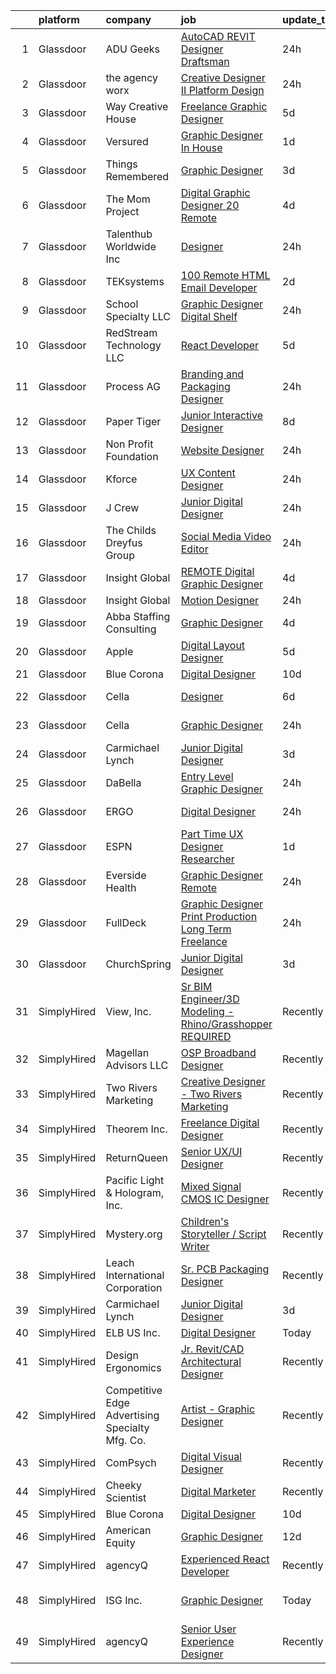 

|    | platform    | company                                         | job                                                                                                                                                                                                                                                                                                                                                                                                                                                                                                                                                                                                                                                                                                                                                                                                                                                                                                                                                                                                                                                                                                                                                                                                                                                                                                                                                | update_time   | location                    |
|---:|:------------|:------------------------------------------------|:---------------------------------------------------------------------------------------------------------------------------------------------------------------------------------------------------------------------------------------------------------------------------------------------------------------------------------------------------------------------------------------------------------------------------------------------------------------------------------------------------------------------------------------------------------------------------------------------------------------------------------------------------------------------------------------------------------------------------------------------------------------------------------------------------------------------------------------------------------------------------------------------------------------------------------------------------------------------------------------------------------------------------------------------------------------------------------------------------------------------------------------------------------------------------------------------------------------------------------------------------------------------------------------------------------------------------------------------------|:--------------|:----------------------------|
|  1 | Glassdoor   | ADU Geeks                                       | [AutoCAD REVIT Designer Draftsman](https://www.glassdoor.com/partner/jobListing.htm?pos=101&ao=1110586&s=58&guid=00000181a913df94aee643a25b3029c5&src=GD_JOB_AD&t=SR&vt=w&ea=1&cs=1_b64d8310&cb=1656399061298&jobListingId=1007966640207&cpc=5075878B7C32FFAE&jrtk=3-0-1g6kh7ntni4lk801-1g6kh7nu42gpu000-73916569d7173cc1--6NYlbfkN0BdDHiSlq2TKVYTvK036ioTcRDjelCKzvFOpLFiF--0iY6CnE3HWQ7JWUm1WtFHL5A1508sZsw9BKjE8ejEKX2papoKpm7oEFef2-ESN_4r0InyNve-YOz-WRfSlUz_9FMUv8vsloJrOFo9OI1PWCyocryY3n79ckbAz8C2Iuqkr8CGArE7LVWKT-M4C09Ep8oHHgOv_hLmRyn2YtUBJbrFX9zYNzxS08vyI1EVOhn8coQboSXYbyVFlfYKbZ8pqQrv90YJRB1wBkNGF3guSp9dQwbs_limhgoHLsyGLEFPke5PcF-PAC494-7DKMGvQS1Yrna-ky1Y-07RWlEpR90xen_DQVs_wTKmRdgoOnvbRWy7CODv95zh6x-_6OltsTpxYV1H5xa8h4ViTol5kHj8oge25iNmPTkF0hJPFMj_3x9FCn1-dym9HUWAelVeapQApHnhbjj99TrSfMW4bRg49N7BXezMCUKtmySdgzRvpmOaxLrJLxIJaEMBr3c4mVk1MocjowCxKQ%3D%3D)                                                                                                                                                                                                                                                                                                                                                                                                                                                            | 24h           | San Diego, CA               |
|  2 | Glassdoor   | the agency worx                                 | [Creative Designer II   Platform Design](https://www.glassdoor.com/partner/jobListing.htm?pos=118&ao=1110586&s=58&guid=00000181a913df94aee643a25b3029c5&src=GD_JOB_AD&t=SR&vt=w&ea=1&cs=1_5784d5d3&cb=1656399061300&jobListingId=1007967388610&cpc=FA84DF7EA1EC2398&jrtk=3-0-1g6kh7ntni4lk801-1g6kh7nu42gpu000-ea421f23190e490b--6NYlbfkN0CNOKpjDIEH11s39GTuUki_mvxNbnX5BtDlH5CMrheAnKze_5JrwQ4joDkGUDohP_RmLZiMGzOHyV62I3uscvtMeEOIZnFMwNxg_rIRdYxDc49ZBV4M2uPsZyeNR_NLMwYvhagTLkk-lC0Yt5l_n_BfvjBySzzq1Std7DAqX26MZ-MtoTjK8Mmes3cPygVqJkunTEsespnbxfq4HYjfeBIWAcQ9K_TmUrOMwEtHeRTTpBfXedz01vekBjSZxXyWxkTdlJsrI_7OCuLVnbfB2zpnXXqWs760MNC0DoyzdBOQ_0Dp4focHfpfriix_k8pXf57atR68BFaq5XIO_wFW1DRXY8Kz4OjUEN4OwVpZpbH_x3hY3I1KR-gqmmbH7_cudcn6a-eq40442rIKKWXVxKEufBBvEbTrRujmd6SqgaMn-msGG1fR9XOIlLQbLcbIPuv0JYIKw7YF3yx5Lw1x4J7eaaKBpwOXq8PVBYQDVJ68ZsxNthZpQM53rfiqU5Goh1eq7Uu6enyfg%3D%3D)                                                                                                                                                                                                                                                                                                                                                                                                                                                      | 24h           | Bristol, CT                 |
|  3 | Glassdoor   | Way Creative House                              | [Freelance Graphic Designer](https://www.glassdoor.com/partner/jobListing.htm?pos=129&ao=1136043&s=58&guid=00000181a913df94aee643a25b3029c5&src=GD_JOB_AD&t=SR&vt=w&ea=1&cs=1_790e1f09&cb=1656399061305&jobListingId=1007956730264&jrtk=3-0-1g6kh7ntni4lk801-1g6kh7nu42gpu000-80a943167ee11033-)                                                                                                                                                                                                                                                                                                                                                                                                                                                                                                                                                                                                                                                                                                                                                                                                                                                                                                                                                                                                                                                   | 5d            | Remote                      |
|  4 | Glassdoor   | Versured                                        | [Graphic Designer  In House ](https://www.glassdoor.com/partner/jobListing.htm?pos=122&ao=1136043&s=58&guid=00000181a913df94aee643a25b3029c5&src=GD_JOB_AD&t=SR&vt=w&ea=1&cs=1_f6b617cd&cb=1656399061301&jobListingId=1007963959748&jrtk=3-0-1g6kh7ntni4lk801-1g6kh7nu42gpu000-505ac4a357449e71-)                                                                                                                                                                                                                                                                                                                                                                                                                                                                                                                                                                                                                                                                                                                                                                                                                                                                                                                                                                                                                                                  | 1d            | Remote                      |
|  5 | Glassdoor   | Things Remembered                               | [Graphic Designer](https://www.glassdoor.com/partner/jobListing.htm?pos=110&ao=1110586&s=58&guid=00000181a913df94aee643a25b3029c5&src=GD_JOB_AD&t=SR&vt=w&ea=1&cs=1_ee4e1ea9&cb=1656399061299&jobListingId=1007961907514&cpc=AC285F3A3ECA6BB0&jrtk=3-0-1g6kh7ntni4lk801-1g6kh7nu42gpu000-b04639f8258208e3--6NYlbfkN0Cu4VA11Ey5Rm7qbFuOQAhqBCdzuaPdWMyAGunGZIMdUussRd_lLZ3uhiFILlYbhF-op625wedzcgEoW0_9dBL_Zzore8XTBoTLxZ-eOg948npY0o9SfvYYALlOhN5oz2HvTHBP9_JI4QtNk_PLVRX2u9rH-TYrt9BrL3iMcTYn21PnEg2-z8NmYBi5-x6CAR0hFaYsoA2COvz5SzIYQDfc6vEeptmWZBcoZD-jIXNy2xCZrkF8sv27R36jxlxAmMQkOXt-ed6TYllPZtm0ylfsKcwjd8tDgqNZ3Oc4c-h7mrD1CRFjXI4FEuSLeoHc63HQUHMS7ctT5UPKLNmWBn9zkPyiT0qlVw8Y-JTQhX2YvXu_dsBn_Eux6QKUTROLrKjFm6rZ6djLQYr_2kJ0-QDAVHctwkLYZ0v3M7c4xY3CBpNaZJSNzozS8sq7sSl-6ExzrkUbHYnW6BWHrpwX6JRN_VPcXmicsSw39GzLe60xTMIIyFYDlq4g)                                                                                                                                                                                                                                                                                                                                                                                                                                                                                                        | 3d            | Remote                      |
|  6 | Glassdoor   | The Mom Project                                 | [Digital Graphic Designer  20  Remote ](https://www.glassdoor.com/partner/jobListing.htm?pos=116&ao=1110586&s=58&guid=00000181a913df94aee643a25b3029c5&src=GD_JOB_AD&t=SR&vt=w&cs=1_8ac818d8&cb=1656399061299&jobListingId=1007960551655&cpc=654405A9B1E0A9F5&jrtk=3-0-1g6kh7ntni4lk801-1g6kh7nu42gpu000-7e7a2a974ef7a491--6NYlbfkN0BDp_epf89aHDQhKpPegNJQ_ldQpEFZQsM9OcONMGxWx6pU56EKHF58QjVdAUvn2gXYKO4z_26SU_WJHvkPzgDl5II9fWmoFgnJ3Js11cDSXEG1yNqBccMHekLzYHPB7PxMba1MdhNFmxxVYUJ2ZUeQUlDtafQdeO-xoMdgc94RcF8H8rNEZlECRzP3gwOWerKp1H2Nrd4GO4HoFP3D3LtlcgM6FDw_ilcAh0yrWkM_dT7-vRxBwsov8QE46enYZsX_mqfY1-NpiVad2wHohfexj8gmJ5v10TTAPOqKjd3c5vsDnR28hiBFN9fBR9GHi8RR2vt4Rxye_7ugQlrvD-jIOsi-8NzyzrmENnsC6xRp72OkUbg1FQiCkw-2J082fpdZfbeH_Xy0xWTl32WXrQ-q6CUeIt2KU1tG9a-ZhVvqDTwLVQLPWdvMoSLZcGtdAzCpBpGFNviUcSXN-BtWtNiJp9M-MLjnZaaRabKTZij0fHGdwERJr76D71tYmy02zoQ5gZIkeCIBidgwklNHZLTRiG-vorkr5JJdz6ndhJ5jAC_P75qmY5MuFvQdSr5nUxkGXEYwoM1aGA%3D%3D)                                                                                                                                                                                                                                                                                                                                                                                            | 4d            | Orlando, FL                 |
|  7 | Glassdoor   | Talenthub Worldwide  Inc                        | [Designer](https://www.glassdoor.com/partner/jobListing.htm?pos=115&ao=1110586&s=58&guid=00000181a913df94aee643a25b3029c5&src=GD_JOB_AD&t=SR&vt=w&ea=1&cs=1_0d27d107&cb=1656399061300&jobListingId=1007966635440&cpc=FAE5E775D180B2FB&jrtk=3-0-1g6kh7ntni4lk801-1g6kh7nu42gpu000-fbacad516c4124db--6NYlbfkN0DpwFV3tuw9vFlML3xauMsT_S9XsNg3VdZNHiuyFzGFE3ciwNCiWa1qTVbJP6xa3o2_RDibRzh9ZakIX3XITw2FMiqLTKzcm8WACGVKYWHYVohHcXxKgB5hdrSb_JJExb_URpaFFGq5WpQ_WgKlwSp7mM-D5dJ1tAh75zwwP2K9299EAg_OUP-MTQBniZ4iS_2mndCXJ1kf2lb4tSoi4MfdEn6lCDz75GayPk82PEBsQkGT1o0JhFgaa8Ay5j_5tw-JFedw7Ia6qvMCwhzfXuhySFJk2qNkf6awCTbmOoKgb0-ZNcIKpX3FT8mFChLIuIvkGQsDiVQE-7xm-PgbftY-l4-ROT3DvUyuQFNAKNP2E9CVLFKo8nzw95Vc43wAVUdAKIwHHCcH5Z-8aom-YgkNRVp0XlqVgA55eFY46aBrj6euIaa8_-GMbEIYiwQnoee9RgAKCwA8lYwsJOBGC-NTBJSYZPHSt0H1-lxwCTxbKUmeZ39VlDFJKM1ZECJDBJyvfZDi83rw3taFCkjqzF3zrWU7OnotwhA%3D)                                                                                                                                                                                                                                                                                                                                                                                                                                                                  | 24h           | Newark, NJ                  |
|  8 | Glassdoor   | TEKsystems                                      | [100  Remote HTML Email Developer](https://www.glassdoor.com/partner/jobListing.htm?pos=112&ao=1110586&s=58&guid=00000181a913df94aee643a25b3029c5&src=GD_JOB_AD&t=SR&vt=w&cs=1_daf5de2d&cb=1656399061299&jobListingId=1007963107849&cpc=32EE424DE2B657EB&jrtk=3-0-1g6kh7ntni4lk801-1g6kh7nu42gpu000-176d6f24dc695ca9--6NYlbfkN0AuKz8EBO1xHDEL7V2YF9xF3dC_I9B9i-Zw2Jh8clPMK9BxhHDJszxSyW718EipT5My3xB9RWvC7WQs7Dga-ubgJ12cznRL8JSfUxeppsLboA7pY3idrfr6AKWo-ckCg04FJ1sBuJAegHOqsTXrRVJaILvFi7B9enLltIic-Q0247foeZwO1x9d5xV3ITrjLeXwDeiiwxWRnZAQZTwMo1cPe0EIAaG6IiPhFm7PG4HJVK93OxetasnHqL39zU-HnoQ7stceHZ7NQaHXx5xYTFXqTdO7C4pv2zqFwlJj8umyFPtL3BbcVMb_s-v9HYYGNUfbfRCp48yjXN_-b2LF54uOIsYGTVPseapM_suTH_Z-4_JjjqG5amJodWEeIh9QSyqOzk2Qu7uQ2ZWioxDIXTf3jeiyUTxmSFJ6sb_OFkwLccX-oJf872Z5-2i_yZKqnyl3YIfbd9phlGCgM567F_l8TnSVbmTS1n-BKHOBPIaONun-lSt-Pp6zl5TwICm0zuzYTZVfXiM_mR66LV27FCRkf0_2QmEXld9H7BRLVJdeyszQiCOyNMUeXngb93fqGXt-t6TjuRwQn7NPx5z11FT_U5hnzS6FSVcxCFtLpThs8OAwV1xuDVuESVMOGe4ju_VE1h3ImqHTh5tgvsvcp7yceJ4nugjTgPjipifBf4OcNrB86osOSQFk54hHRTtu9X4HelkNmdWENYkZPRoHMwUNqwneS5CJhCFwC4VSuMq-KJv2I6fSGnHOru9MCykRdwxAwN42rcG4-NvVhsKic9E-HMPFmB3UMIkSfRVlB5yxLTZs5Pdz6Y14dcNiB93sASrcXrOM1luft6uwVpP_QDlou2JYsQ0Hy4EJGFu2n0lIkQq_UFtotc_Jl6K7drknPdUKm03Wf_8U6avGViu2LvBkXUAFyBUMs1U9Pkqhsle0VM-d327NPFr8TSjkBYuO2KBbAbu-uCoOug%3D%3D) | 2d            | McLean, VA                  |
|  9 | Glassdoor   | School Specialty  LLC                           | [Graphic Designer Digital Shelf](https://www.glassdoor.com/partner/jobListing.htm?pos=121&ao=1136043&s=58&guid=00000181a913df94aee643a25b3029c5&src=GD_JOB_AD&t=SR&vt=w&ea=1&cs=1_cb6e2dd0&cb=1656399061300&jobListingId=1007966272238&jrtk=3-0-1g6kh7ntni4lk801-1g6kh7nu42gpu000-d70d601bf4ace9f7-)                                                                                                                                                                                                                                                                                                                                                                                                                                                                                                                                                                                                                                                                                                                                                                                                                                                                                                                                                                                                                                               | 24h           | Remote                      |
| 10 | Glassdoor   | RedStream Technology LLC                        | [React Developer](https://www.glassdoor.com/partner/jobListing.htm?pos=114&ao=1110586&s=58&guid=00000181a913df94aee643a25b3029c5&src=GD_JOB_AD&t=SR&vt=w&ea=1&cs=1_d87caf46&cb=1656399061300&jobListingId=1007956773373&cpc=0C139D4CAD5A6DB2&jrtk=3-0-1g6kh7ntni4lk801-1g6kh7nu42gpu000-8a574113bc7e8765--6NYlbfkN0Af4VUVFC65ZFGPeY38cqKHBXywLY7NZRgmgZnkNCReYTEQAOd-TTSyAj4YzGraWReXalJVkunaw1nndv_UJCqjeqdPrk1lpk_TzUiZ_svtIdBTnO-ZFvnmQGcjIi6GNpu4FSJs-uF_hXuFUzOpIADejgki0K57qMy9VSHJK8SlPd40_uLd9CkwI_cnZHcxeNxd2yuU2QvF6VTLTn94jvCoM74Fy9vd04Oi8oxWDwP8jaBLRx6WFD1UaJL7VsPG5lMOu5x57yG8XcQL6Wt1gSy92TEke2ik-Q6PFEZMEfC-V083Gjga-Z53ZwJ4b7d2PlUFA9iDnUMcJBXeC9KXa8C-ZNFXWRMhCCKabAQWl78yeDqwGEdVdOtZBvPFhpk-w233FIqqfTdmJP5lO8qm7oaxNGbUBX6gZpu713R-cCGVlNVRB2pu3RBcc69jwS5bZsV8Vp2HY1boKRVlpkpR1CrS9C9laqOPstC23G8kJuoS4BpGtI_0N1A3h38JOvgqdJY%3D)                                                                                                                                                                                                                                                                                                                                                                                                                                                                                           | 5d            | Remote                      |
| 11 | Glassdoor   | Process AG                                      | [Branding and Packaging Designer](https://www.glassdoor.com/partner/jobListing.htm?pos=105&ao=1110586&s=58&guid=00000181a913df94aee643a25b3029c5&src=GD_JOB_AD&t=SR&vt=w&ea=1&cs=1_34f38173&cb=1656399061298&jobListingId=1007966773609&cpc=1160948BCBA38B5B&jrtk=3-0-1g6kh7ntni4lk801-1g6kh7nu42gpu000-8ff9b889165fe325--6NYlbfkN0DdNONLqhA8z6QrX6vw37qu8cGScUjPKwqVQr3YAsb4-4WTJI3A_wgZMMbJk-JR-k6XDuSuM1QXAjKzbPz7F4GCNQ96wTGCtzMdniKO-gkPQqC8XHUi2vyluXx3_HjqUU2IqgGd2UtY6vwGHRN_2bHJkogKg6LYVuYaV9wGEnhuViturJ039iS_HsWn7NV5AqlLc9i9gGX_QXLvaEaLRTnRxjAg0PBaE1TrheBaDKoHuIH0DuEM0JcB0Re7fPoWLyg1Ke7oHpiiOFWt0LuFYjRJWLs45RrPhl5nzk3jl09zJ92ItZjDQB_5MfwmCp5rXdzV5II8T9Pmyq72IcsjWslNJkwuW77Ro73KAm-oRlj4B8IbglyuPAgFUI-Z7nJjsqoJsSNzB1Ml9MCbSiFZ7ci5O3LLitdL_eev23LwYi5rHGcvq5oCazHHWXnAwzwWt_HqlogyvWuiPOFa6g0jXJ_4FHqhVYg3t4eUbDzk2e7dhhUYLcaX8lb4_4D4nu14VYA%3D)                                                                                                                                                                                                                                                                                                                                                                                                                                                                           | 24h           | Remote                      |
| 12 | Glassdoor   | Paper Tiger                                     | [Junior Interactive Designer](https://www.glassdoor.com/partner/jobListing.htm?pos=125&ao=1136043&s=58&guid=00000181a913df94aee643a25b3029c5&src=GD_JOB_AD&t=SR&vt=w&ea=1&cs=1_ef845455&cb=1656399061301&jobListingId=1007950770139&jrtk=3-0-1g6kh7ntni4lk801-1g6kh7nu42gpu000-2bf26a82ae93c82d-)                                                                                                                                                                                                                                                                                                                                                                                                                                                                                                                                                                                                                                                                                                                                                                                                                                                                                                                                                                                                                                                  | 8d            | Remote                      |
| 13 | Glassdoor   | Non Profit Foundation                           | [Website Designer](https://www.glassdoor.com/partner/jobListing.htm?pos=102&ao=1110586&s=58&guid=00000181a913df94aee643a25b3029c5&src=GD_JOB_AD&t=SR&vt=w&ea=1&cs=1_0a825d86&cb=1656399061298&jobListingId=1007966166268&cpc=5E31031E1AFF45A7&jrtk=3-0-1g6kh7ntni4lk801-1g6kh7nu42gpu000-413c0ed62b069887--6NYlbfkN0CR1XwWJ7Vp8LOx475DeU00bVfet-a8VyQOAOYEr0IQzZXGMHLYz7L8cSMeUC0GSx1QFYho5I2Xmr1Vhm4uGCPcoaeL-pCgB8iJsYTWH1WVi-cCcXjQjBPk1pPG6CnkUkuVsw2s0TmF6IiGi3ePttOfjieltiiDiEBUPPx1h-f9meX8f9AJ-Ptdaup4k6d7A2RgLZ1tTeZZHjRxYsPqAli9AeEkh4RHgNd4VafIyjP59Aeo6veHn2SyVWneOBpQTvC2YWZfruI-ipohtnq08qDCNxVObsSbB8inpNJYLXYv8_DhcM_iHN1UvuRa59Z1pQK2V4c8KVOQjOOoxzl6xCbVZHE5DGGrF810UEWfW7Tj4UzTjunPAwtGnSaidqg_QR2KB3EUzkFdO7eNlhYzC5pRyvvAWIHV7AH8HqTGZk6GeyQ364epqUuCDPqFpkkwCstJg23rfzYuEQvXqm4XhjdiKDTWm5Yx-61l2sDtLGBFQ-kIzqWDSjGc1S7P9_IUtoQ%3D)                                                                                                                                                                                                                                                                                                                                                                                                                                                                                          | 24h           | Remote                      |
| 14 | Glassdoor   | Kforce                                          | [UX Content Designer](https://www.glassdoor.com/partner/jobListing.htm?pos=120&ao=1110586&s=58&guid=00000181a913df94aee643a25b3029c5&src=GD_JOB_AD&t=SR&vt=w&cs=1_c0aa8df1&cb=1656399061300&jobListingId=1007966453136&cpc=C4A69CCDBB3B9599&jrtk=3-0-1g6kh7ntni4lk801-1g6kh7nu42gpu000-485861c898811ac4--6NYlbfkN0C5IatSLh_Ak1q39eQQoPIxD737RW9NeiYGvIRXkrLjEBkC4LI6KweFWWPiS1PvvlxjI4kNRi_F_QlyJvFkcnomcEA--CggnKk2Qt1YdD2V6R8BIp7RFSwXdv6zkbpujeBvNwytZaDaYClpNWZ9f4EZ1AYrfyTpnLnnBIezdmZeYlTVPCrC4lZHnGhFop7PTEGyGinQHDftoTGHruBrULmLk_N2UYWE5613FlmPq5Z-96PVty1bx35I7zKoMEcteqxEXBMJvUyIi5V5bD-z41xYDVQbF7ByebGnjO8bMX4PdyKvdNm9Eyq8Jyx6c7lYy6ecQk34lnuha3jenbQS6iXK6WPd0b-EadC9wxJnTfdTBf0umb-77eBhKIxMQTS6YmDgp-fuVnCD8ndCm0Z0ydkOmT_C6m5pNkHxIx28WSl23YURy84u28GLRkXXG3jmnhrFXukk-n9CkwoI7lD22qAd3fPpLgAUy9Er6inDCzGNx71hitOZJd-eLJviXv1fVAq-_ytC3Ikhc_fd4PYdz20JMCnms6ovCMjuNf68Kh_9cDyj1nnWQJ3KOeOsrF1tXpBVZfjNI_t6hFHJKfFQyV_VMPuGUgBWBH50nKsBlWsgJw%3D%3D)                                                                                                                                                                                                                                                                                                                                                                              | 24h           | Boca Raton, FL              |
| 15 | Glassdoor   | J Crew                                          | [Junior Digital Designer](https://www.glassdoor.com/partner/jobListing.htm?pos=130&ao=1136043&s=58&guid=00000181a913df94aee643a25b3029c5&src=GD_JOB_AD&t=SR&vt=w&cs=1_95f41c34&cb=1656399061301&jobListingId=1007966759643&jrtk=3-0-1g6kh7ntni4lk801-1g6kh7nu42gpu000-27e5eb3ffef4419a-)                                                                                                                                                                                                                                                                                                                                                                                                                                                                                                                                                                                                                                                                                                                                                                                                                                                                                                                                                                                                                                                           | 24h           | New York, NY                |
| 16 | Glassdoor   | The Childs Dreyfus Group                        | [Social Media Video Editor](https://www.glassdoor.com/partner/jobListing.htm?pos=126&ao=1136043&s=58&guid=00000181a913df94aee643a25b3029c5&src=GD_JOB_AD&t=SR&vt=w&ea=1&cs=1_b8c1598d&cb=1656399061301&jobListingId=1007967318457&jrtk=3-0-1g6kh7ntni4lk801-1g6kh7nu42gpu000-5dd3ec045decc005-)                                                                                                                                                                                                                                                                                                                                                                                                                                                                                                                                                                                                                                                                                                                                                                                                                                                                                                                                                                                                                                                    | 24h           | Remote                      |
| 17 | Glassdoor   | Insight Global                                  | [REMOTE Digital Graphic Designer](https://www.glassdoor.com/partner/jobListing.htm?pos=113&ao=1110586&s=58&guid=00000181a913df94aee643a25b3029c5&src=GD_JOB_AD&t=SR&vt=w&ea=1&cs=1_660427a9&cb=1656399061299&jobListingId=1007959466660&cpc=8795CF9063CD573D&jrtk=3-0-1g6kh7ntni4lk801-1g6kh7nu42gpu000-d6173c50e3cf0763--6NYlbfkN0BKkHZu3wF05EeDimN_p6sYpKCMArvwa95YdH7UpkaBCi52Bcb3JNt3Qfp7y0IX4HwxN_bqwdLpLOMnni_2EtkWaOCu8imboFqthtxb21zhBJbXzwYcKOukZlfGfHa9aphZzGl4D9pL-4Urr6p98Fx-xdO3JjCLH7Dm7NxrcgE5awWBvhKaBOmnSFi-pmKEbC3r8Si97KtIbtwXEORbAamzYTKWdAKifx1xcV9m3GgOMeaA8oYvOrN188ixxeU8WYspV8OFSlIUPRvueTISt9MJP7IE4PP6zwSw78rlLy9GYRMcM2_eO7gqszHZmKbRNhKReqvRSSHY60Nv3tQelfUJBAAIo9bIyckIB5huNO3PhTubfRfLi6Z0iuRl8-QxBWKW1qCEsuBcmaPZyogYP7ocTnrM89OxekbmIQVXfxvimqy1xCQClH6AAb7dvWt5AoaHDrpNFJQxYrvooWOpwQPwsnV43f0EOCR_Q3bVb2JF7UAHZ3LSdGJJ2IwPSgASOw8FxoxfxIo96fc9Yk4saEWd)                                                                                                                                                                                                                                                                                                                                                                                                                                                         | 4d            | Remote                      |
| 18 | Glassdoor   | Insight Global                                  | [Motion Designer](https://www.glassdoor.com/partner/jobListing.htm?pos=119&ao=1110586&s=58&guid=00000181a913df94aee643a25b3029c5&src=GD_JOB_AD&t=SR&vt=w&ea=1&cs=1_731af959&cb=1656399061300&jobListingId=1007966333458&cpc=F41FEAB56D215062&jrtk=3-0-1g6kh7ntni4lk801-1g6kh7nu42gpu000-db186a875bdb921f--6NYlbfkN0BKkHZu3wF05EeDimN_p6sYpKCMArvwa95YdH7UpkaBCoSUOkIYlUzf1Pb6Z78DI6NvHRVQ_ChZIyqrF59jgkpHg7lbfaE72aThzd4SNwhswIEd0EHR-EBdlfzaHZXSzD0qruOhB78FRPlkDONdVai3F6dGizytN92xlmr0ytGAe5UwXva4j1hSgQVdwMbuq8mscbG5vM8tnvNXF4HuwyLvACDxJHHN0lvpgXPidymQuzyUIH2Lxgv2YuSIulmj-5PXzVz4R7usToSJRqDwSeM5UjqvA6M_kKhHD2kkWoB3nWv-RGZ2yzTnZPCLR5XVbiup9o4_Sz1pWRbii86Ex1a60oFPPABSLxNfh_0Nl2lsKZsMgJAVkYwCPL2CYuzFIasSm-voFQvzwLQFIUJj9d0Cc3rcebMlFYVSwDvaTPTEKWIPQ2kBOdQ_SCl3EYFCShviKZJ-K-Hh3npzhTdn7FE8QoLHXuXurxASQajBlUeKZmjLp_dHHqWYsVv_EUT2lRLYOyV2992obg%3D%3D)                                                                                                                                                                                                                                                                                                                                                                                                                                                                             | 24h           | Remote                      |
| 19 | Glassdoor   | Abba Staffing   Consulting                      | [Graphic Designer](https://www.glassdoor.com/partner/jobListing.htm?pos=117&ao=1110586&s=58&guid=00000181a913df94aee643a25b3029c5&src=GD_JOB_AD&t=SR&vt=w&ea=1&cs=1_eaba239a&cb=1656399061300&jobListingId=1007960849158&cpc=9DC6E4D8324653EE&jrtk=3-0-1g6kh7ntni4lk801-1g6kh7nu42gpu000-155bffd3ea9478ad--6NYlbfkN0D5XY8x9m_cZnzhfDtFYdXIFqW5MfypCU-42RSKYM1kH_0eg9Z-lCucDnpRQujjG_ooTclHPZioJhe4mTk8S5hcjyUw3PG8KJkUVTs5vgBmLElv8meouyLQebweONDNT1XrFsEC6s1bsN_UQPBA9rxKUjfxQBaMX06mq7FGyrM_JAB2sPVV88j1o8Q0quW33VQ9AXd-kvAnZJnE3BGVjxgY4wiPdV0K9Ne7ODPcYY39d8eWvd7YmtYIuY-eqCvajjNY_1mh2Wgw8H4wX_CBMPg8DDIYkTDeQq_JAN8iDXlVoBI1AgPlyDCvLOm5RPAt7SJOiVB5ZtK5TVWclt49W3Te9WwbEW34N2D3LKTQSFu8GywvIj9yd9QBFrROV50-Vcb117isUNHhX0ZS8AzltvF9sudR9PvXujvcn4ZLcv4RcczrKoe5nTe7TP62US5I7Q1a2d3czzMAlwAfezSbcPeQEcS1vsY8dAYJb_flK3fu4fFE531lyjRPiEGUezkGLA65ua44-GfCeZJV9ATAYaYOIOGXS1WyeUVkJOVQ6w4mr4wirOQC9-vpFxA04FCAdXyXa7pMWtoZhc6idLUx0wJn)                                                                                                                                                                                                                                                                                                                                                                                                        | 4d            | United States               |
| 20 | Glassdoor   | Apple                                           | [Digital Layout Designer](https://www.glassdoor.com/partner/jobListing.htm?pos=108&ao=1110586&s=58&guid=00000181a913df94aee643a25b3029c5&src=GD_JOB_AD&t=SR&vt=w&cs=1_6e7dadff&cb=1656399061299&jobListingId=1007958038505&cpc=47CFDC01B3F81FAC&jrtk=3-0-1g6kh7ntni4lk801-1g6kh7nu42gpu000-9e3598ddd7c9e4a4--6NYlbfkN0BvKrLyj5gPmtZO9T8euul8TCxuuKNOtzRJOomxnwSEodTz2Bc-sPZlSXfvz6ygy0sRuE6nZzno_LcX7MabeFr4XkUA7xm_RTEPqzWSah97tW3sOp49vTIunaDi-kUpXLFlxnl1KrD7EE-KhOIwp7SUqhrHYx-FWomssB1vSLohGWocLvvUkGcy1T0P8gfiPUjBu5V8W9dRmOvMQgKxmtG96lO00Rfr1EqXzPzcXuoYsfEzLr9eQSOWubgjj1i38x92IajWAs2fskvSnLV81zpkVRkaRj-Etdoh_HJfBAK-dceoP6XLJrqXtPRFR8o9QjZkyFHR_3_ofIKkUmzZwhlOERtkREPhFlF2Oi0-d4e_hqrCs9SuQErosJMxCX2Bp38VbYdejn9y9q8zEC7VIBuHWd-nFebI29bdC-9gZ_gntntrpfNxrwGnM86OQnyZ2_mRnpMVr6mDDIVPFTQEhC3BAzO0_HtMSZTUe0VKBzw8COnWDVB39GaDhLdxbqHd-8DQ9Vdz_5Ambx4qvC-JAHM8h2buWEphjqTUJ3OOGFYzLAfk5GSTFUfIgrkiaKBmSQW1uw0zN9WAy_Zc3w3xj8QEw6ZI_-Q6L36U6DKBdf075wCeUMKPEekvtuZZwRoME2oHUv0SLEfz7MRtRFFOwFXWpmb3pPB1Z4amap5_LGN_u2V-m_IgrG51-TE0CCxq-BX_69wQYv_mwS7L8ACwWcC0x1mvSmpZtNLc_NUWMMwMgn3I0PaArw8nWqkJa8cZb7-DPSalghO8EviK5gOStfQlg6hpEASYWQGpWWmq64Cind2rBAVACvOojeb6DYXRApFNWiEpA3IjUJNTxIQejQ2ACoEgyyHctAxcmzz0NPkC5TmPcr_VxgPyGBD-ACxTtycK0LNzW19X0a4Hd1qV6tXvBjdULCGNcMtAnFl-VU6luLi1kSvmCV-K4FPTrFpKrNvTU9XkdLnTbuKHZgOue9Sx)      | 5d            | Austin, TX                  |
| 21 | Glassdoor   | Blue Corona                                     | [Digital Designer](https://www.glassdoor.com/partner/jobListing.htm?pos=107&ao=1110586&s=58&guid=00000181a913df94aee643a25b3029c5&src=GD_JOB_AD&t=SR&vt=w&ea=1&cs=1_dbeb9541&cb=1656399061299&jobListingId=1007947479545&cpc=3BA4CE39D5B5DEF5&jrtk=3-0-1g6kh7ntni4lk801-1g6kh7nu42gpu000-b7510d0e2879804c--6NYlbfkN0DB_z-i4f_YUsaLbNnHaF5GP9XifYTvz-Het-D6_sEiXsq6TEAqYpvgf0knI4ScfsMSaMHAJKNbgJU5Ywxc95aKNu-zF5pxwnEhvmTkffjpkYPRZcIm4tH5t5v14RGuBWEq3ZGMdk2UfALkJ9bFS9Bo12rnLoOrJlcV1TqmWYABjJ1XRJ2d7RLttToEYvQgchw7rpM7AgFbtdUnY1AxIIlZEXeGxFtSH-lYd2-xyt-yt-lhxMhMHzTzPDL5lR3vRESETtDv6AoQXU2Ha7rNsjUvNYHMwPQ0pPRBS2sHmRGNLD4x17HiOWJruOoDQUBTzQosABsQZLhAaTcdRbchpUSsPaafXqEheFaepggJz_gxkiPzXmdSJ4KHDudACpa85IqOCh9RnyNGB2Qi-wW56iXNtqDyBR-cbs4Rff_vgDmecI2CqUL7BuDM_dkN56DGX0rOqKyDHqgGde1tLsLDYW5VLAbS7Bl5LMurjRcvl7tyon0qybFzWrQTNE5qoQkTFI4%3D)                                                                                                                                                                                                                                                                                                                                                                                                                                                                                          | 10d           | Remote                      |
| 22 | Glassdoor   | Cella                                           | [Designer](https://www.glassdoor.com/partner/jobListing.htm?pos=106&ao=1110586&s=58&guid=00000181a913df94aee643a25b3029c5&src=GD_JOB_AD&t=SR&vt=w&cs=1_cb7c92c0&cb=1656399061298&jobListingId=1007954808856&cpc=F41FEAB56D215062&jrtk=3-0-1g6kh7ntni4lk801-1g6kh7nu42gpu000-9b0e169fa6e7ed45--6NYlbfkN0ABL5jwqrJX8j4-zsE1pdctockIOMh3bUiDojLxDHSgfnyfdrl215GIT9Vdrv6w9Ung3pbTBrwUZ--pOD_yoK0bk8Ibxpt8Ttti5PRGlkKc1waA_1M26ntn8O6x6QbSuS-j4De2NiVMMLiF7zvKAL1-JQ7nXnKm4VEYJMpLO6n6-EsenrF0a0JAIqDy9S28M5Trgu3Mtd56LaBWoDuo8en7t0YrSLmVZ3sZ5BtfKue8ZkXJ9Z0nu3rgr6N3fsF-fMsHnuTrc2-M2xV9bixc7tPPTJNPVdXw778nJtzotCXXcLcW4MstoxXfv5MQ0agfyXqKpMyD7DojlrHqQXstUJmT4oYVETwd5WO_hTYJ3Na6SQwerc1xOzNHamEjF9biyPKm3X9l49MBpfbDDEgiVQdK1uTLsmvg5AMz9OTRnPQqaE00e86N9K1jNvG3FinoQXCCy-L8WW9DQ_eZ_VmMgmr49GqT65MLM7qaaljI77TCZiQ2TYY4q8bblFNDf4bujUkea2fi1NaM9aeIZ4Pmt28dVLMlmIEN0y8PpD5DAlGSUwEeWpshKS3rWeRZE7EwRMdsL7_K7MLEBh7ns1_Ppj06ivGH3cHlNffY311SdHFNtA9Cn6RgLcNrTA1szQZ-CYKvnrB_ym4DOkHdTibXAydlM2Kw5KZBPAQ4dNXKYa1CNsXQOLHSc5oNk6qQbiIbFJNgkdjZzEiIgBO_6rbfdHLIY7Kh3JwOskjYi6iv4OHR59EKXsIm7udU)                                                                                                                                                                                                                                                     | 6d            | San Bruno, CA               |
| 23 | Glassdoor   | Cella                                           | [Graphic Designer](https://www.glassdoor.com/partner/jobListing.htm?pos=111&ao=1110586&s=58&guid=00000181a913df94aee643a25b3029c5&src=GD_JOB_AD&t=SR&vt=w&cs=1_cf638ecf&cb=1656399061299&jobListingId=1007967062474&cpc=AC285F3A3ECA6BB0&jrtk=3-0-1g6kh7ntni4lk801-1g6kh7nu42gpu000-780a78e6b60d48df--6NYlbfkN0ABL5jwqrJX8j4-zsE1pdctockIOMh3bUiDojLxDHSgfnyfdrl215GIT9Vdrv6w9UlyIcp40Lft_mv4rmyCf7pnCXV3U_mXojz_kkX_kRaqsQLn-lEX0F7YgHvoOXVqufTXBp2U67aopvyboTvIr9jRvk2Yi1SLCU2RRWFaEHFNDIZsVYFZxWhNa5St_yc7chYaQJVhIiTyBHjkEvpc397ZwRS_J-WhAZwvz4bhuJk8jex1u8Ly3L9djDymI__ndv5_EY8-MeON1LeAy_WYmGnKEm12iY9zY_blUu3coQRbRHPwTuSr_9tvU1IAS63rqe3kwkHPcSELoKuRiiwKuYLTiB6VQFlLqFrWQy6h5kMeCx1Z_7yqsO4axyy92N3jXZ8hqqTDYrQBkFS465SfPuMl9Xwg_hK44eJLVYGryVv6vNOasDWRTZumPkjiQFuplM3Yrk9kEgeYgreWDT76HGGrjR227-DQhAOdv2B6M9dXvPlPYLP32UHC8qKbhzW0r3HtXA4moleGANHspL7lpqLCfpZ4cT5hnydeAZYoLIyqyKXDkJQbpHIg1DmHLR2AkJkQw9nRCFDp4bU3AkUhzHE1GX8hXjWknrx0xaZlrzJPNiPeWxaJh6S_aAgLZ4HNz67JjwXk9rNM0OQgUoOWMM1nMYdTeMlwqUij75Nkr-b5uJL0KwTGrsJF_Ip7W4HEoesjGZ2lvicL2ue-weE2iLTMvzeiikpv5KLwqAs820PT-lNQy9xCgWlR)                                                                                                                                                                                                                                             | 24h           | Framingham, MA              |
| 24 | Glassdoor   | Carmichael Lynch                                | [Junior Digital Designer](https://www.glassdoor.com/partner/jobListing.htm?pos=128&ao=1136043&s=58&guid=00000181a913df94aee643a25b3029c5&src=GD_JOB_AD&t=SR&vt=w&ea=1&cs=1_158f5b7a&cb=1656399061301&jobListingId=1007962826978&jrtk=3-0-1g6kh7ntni4lk801-1g6kh7nu42gpu000-4dae77b61d00ab72-)                                                                                                                                                                                                                                                                                                                                                                                                                                                                                                                                                                                                                                                                                                                                                                                                                                                                                                                                                                                                                                                      | 3d            | Minneapolis, MN             |
| 25 | Glassdoor   | DaBella                                         | [Entry Level Graphic Designer](https://www.glassdoor.com/partner/jobListing.htm?pos=103&ao=1110586&s=58&guid=00000181a913df94aee643a25b3029c5&src=GD_JOB_AD&t=SR&vt=w&ea=1&cs=1_f965ad0b&cb=1656399061298&jobListingId=1007966317061&cpc=7AD1D84939BBEEF3&jrtk=3-0-1g6kh7ntni4lk801-1g6kh7nu42gpu000-539f59338ac43952--6NYlbfkN0AXxkE60I7at-X6ULNG9uDg-Ek-vzUEsdNyTNHb03gf3TQZkTa4uuqaA7LfzgMmJt8sGziRHMTZMsfkBbr7rmyAeJWLzZR-MYEzLVuEWiIWqnRKD5lO8H3r8tgMQuAMQkdmY7vU16SBT63vw-MnC_mfUX25VpC6OmFMTnP8gJF8WgbaPVTyKdz4Br5dRKTozmJxxIKo55wj5Nzgo09ByiMFRhoGsNKczf_jreWu0N2PqBx1a1W5GEPLOBxfMYBSO2Xp4XM8qNJYE46jt_LVvAo3VyOIJAQLVdmd3DE_2d5tV8wdboxs6pZD5LB8oW1FUe2DWxB_HwL8gAHvJDUmFydLrWGY5Myt12ETG49tE7ZIkkMfc7bl_FZAI03oD3vS3v2rvREgkto86Jf7_j1fv0yyEPA7WnLT5-uNA7O3sMLAfjh_8AJB5f19dJ7-lHMP49EkypaPJKeODkb1PCNyl0ubR1Y4LyUoKH4Dpd4rRrp60FGI193SZNRyZn5sy8m6pJICGW-GuZfC3Q%3D%3D)                                                                                                                                                                                                                                                                                                                                                                                                                                                                | 24h           | Dallas, TX                  |
| 26 | Glassdoor   | ERGO                                            | [Digital Designer](https://www.glassdoor.com/partner/jobListing.htm?pos=127&ao=1136043&s=58&guid=00000181a913df94aee643a25b3029c5&src=GD_JOB_AD&t=SR&vt=w&ea=1&cs=1_2f8204b3&cb=1656399061301&jobListingId=1007966558274&jrtk=3-0-1g6kh7ntni4lk801-1g6kh7nu42gpu000-0170794cbae2bcc6-)                                                                                                                                                                                                                                                                                                                                                                                                                                                                                                                                                                                                                                                                                                                                                                                                                                                                                                                                                                                                                                                             | 24h           | New York, NY                |
| 27 | Glassdoor   | ESPN                                            | [Part Time UX Designer Researcher](https://www.glassdoor.com/partner/jobListing.htm?pos=104&ao=1110586&s=58&guid=00000181a913df94aee643a25b3029c5&src=GD_JOB_AD&t=SR&vt=w&cs=1_1807d79c&cb=1656399061298&jobListingId=1007964563130&cpc=75B6770C194DCF89&jrtk=3-0-1g6kh7ntni4lk801-1g6kh7nu42gpu000-085195565a90e2d4--6NYlbfkN0DAFTyt7pbDCC2JPO79CSdi1dIb81yjczP5qsKcZIxgiYm3-7g-689Ur9xqU8QiYHUeF44ajlnG-CBNspOxppMb_gawPvBpXPGjGSNBTNYRGatpcqkJa_URW1f_ORwENxgM-AbB_RWxdesNZtwYalxZaZ929wGumkvOGGqnVw4zPFmxMU1ZO9m6twHK90U-E49AXAOF-Xw-YJ9UbRtB2FGS2MefUbIk32lkYh45nUIra2fw7MfQHqz54WoUuPe5ckid2lcbrA75knh2rBelu-ebJlFF78wm9i1xNOyRCVxoLhgpF9IasAHrTPol-2skA0V3R_xhlQP-Pnw7M8E1YLm5t1Hjk2fh3zGqOKsvstygmjjUiOWgbIIffrCwQMBUm-d7gJMBIorgCtcWHnywYRav2aTaE2etKTfodx_PbvJEUyO2dXLIUd1QvXXPWJAiB-vzN7tpdcBlZQ%3D%3D)                                                                                                                                                                                                                                                                                                                                                                                                                                                                                                                                 | 1d            | Bristol, CT                 |
| 28 | Glassdoor   | Everside Health                                 | [Graphic Designer   Remote](https://www.glassdoor.com/partner/jobListing.htm?pos=123&ao=1136043&s=58&guid=00000181a913df94aee643a25b3029c5&src=GD_JOB_AD&t=SR&vt=w&cs=1_618db720&cb=1656399061301&jobListingId=1007967278069&jrtk=3-0-1g6kh7ntni4lk801-1g6kh7nu42gpu000-eb07eee0f1a4525e-)                                                                                                                                                                                                                                                                                                                                                                                                                                                                                                                                                                                                                                                                                                                                                                                                                                                                                                                                                                                                                                                         | 24h           | Remote                      |
| 29 | Glassdoor   | FullDeck                                        | [Graphic Designer   Print Production   Long   Term Freelance](https://www.glassdoor.com/partner/jobListing.htm?pos=109&ao=1110586&s=58&guid=00000181a913df94aee643a25b3029c5&src=GD_JOB_AD&t=SR&vt=w&cs=1_6b5f42c8&cb=1656399061299&jobListingId=1007967460348&cpc=9952A63AB06E78AD&jrtk=3-0-1g6kh7ntni4lk801-1g6kh7nu42gpu000-87b49903f0f5c46f--6NYlbfkN0AyLYn6e4nOsln60gailr5YF6DJD2ie_1ebCPdPTsHIrVzbdEm4_QsKTicBcCO4vXQR9mmuda3cfA6C9DFcyFusRjhbvwlCk2kte_Kn5PHuE0q0Z3CGAFaJLh5rGhIPSo1lp4P_eoymCFwF5hF6pgYs4dH3sGmRgyBGxeqozdR9uO-JseqYTwwZKlJIa7zPdn3ICSsFCmb3dbHEG_gj6RBVFSSJdqWBg8rhJ7gqlmSyzPhZVRgZGdXRsPzGdGGZn-GcNH8ui368Gj5o9BQ9MeEdC3soACaCHXb0HkJActIMHrYuNs-VGBLO4ZZkfG-oJRyNisWCEKJI1AfFQ7RxgD6YnDkmAy16O28sNLtw4iWwBVXmsWSn3wjRVcZBqMzz_NrIHl1fB43uHKL1plgg0DY23RQkt1sVHJNvU4Dx4n9bX_fnJhZSnea6nmb5bw6gzSvhxOu3KKbioF8_5q1UKm8TgLZZK0DMjTs%3D)                                                                                                                                                                                                                                                                                                                                                                                                                                                                                    | 24h           | Los Angeles, CA             |
| 30 | Glassdoor   | ChurchSpring                                    | [Junior Digital Designer](https://www.glassdoor.com/partner/jobListing.htm?pos=124&ao=1136043&s=58&guid=00000181a913df94aee643a25b3029c5&src=GD_JOB_AD&t=SR&vt=w&ea=1&cs=1_ca4f8fd3&cb=1656399061301&jobListingId=1007961741486&jrtk=3-0-1g6kh7ntni4lk801-1g6kh7nu42gpu000-7ddb821e6466d333-)                                                                                                                                                                                                                                                                                                                                                                                                                                                                                                                                                                                                                                                                                                                                                                                                                                                                                                                                                                                                                                                      | 3d            | Remote                      |
| 31 | SimplyHired | View, Inc.                                      | [Sr BIM Engineer/3D Modeling - Rhino/Grasshopper REQUIRED](https://www.simplyhired.com/job/r-EMDI_VtGPS56wqXDwIvVVf9Wc0_fV24JlkHogXp_SHsFRKSxtw7Q?q=digital+designer)                                                                                                                                                                                                                                                                                                                                                                                                                                                                                                                                                                                                                                                                                                                                                                                                                                                                                                                                                                                                                                                                                                                                                                              | Recently      | Milpitas, CA                |
| 32 | SimplyHired | Magellan Advisors LLC                           | [OSP Broadband Designer](https://www.simplyhired.com/job/ciuxo51gbko7GffD52DKo4UpAg6AQGeZqyURjzVjvA0YPEL1oa4Oqg?q=digital+designer)                                                                                                                                                                                                                                                                                                                                                                                                                                                                                                                                                                                                                                                                                                                                                                                                                                                                                                                                                                                                                                                                                                                                                                                                                | Recently      | Kansas City, MO             |
| 33 | SimplyHired | Two Rivers Marketing                            | [Creative Designer - Two Rivers Marketing](https://www.simplyhired.com/job/E8nC5D1cOfB1bl_cR0WuSVi1psUBjokmsx7SitkgnhxgAaoemYVT0Q?q=digital+designer)                                                                                                                                                                                                                                                                                                                                                                                                                                                                                                                                                                                                                                                                                                                                                                                                                                                                                                                                                                                                                                                                                                                                                                                              | Recently      | Des Moines, IA              |
| 34 | SimplyHired | Theorem Inc.                                    | [Freelance Digital Designer](https://www.simplyhired.com/job/56lGdsd0NT_PxZyUFNh70kqoWHzzVt-FPe0mlhIYe9ffGxtFEGziRw?q=digital+designer)                                                                                                                                                                                                                                                                                                                                                                                                                                                                                                                                                                                                                                                                                                                                                                                                                                                                                                                                                                                                                                                                                                                                                                                                            | Recently      | Remote                      |
| 35 | SimplyHired | ReturnQueen                                     | [Senior UX/UI Designer](https://www.simplyhired.com/job/Ny1GneB6RrcsBpQdee8rr4myZOR7nFCqkfZB-fgX_OGyXzU7e-wOpQ?q=digital+designer)                                                                                                                                                                                                                                                                                                                                                                                                                                                                                                                                                                                                                                                                                                                                                                                                                                                                                                                                                                                                                                                                                                                                                                                                                 | Recently      | Ramsey, NJ                  |
| 36 | SimplyHired | Pacific Light & Hologram, Inc.                  | [Mixed Signal CMOS IC Designer](https://www.simplyhired.com/job/Sc4ydI-Y5NpOFOEUqhWztzjvzWmwyfMMewgYJXukJHdQGI01Wzwkiw?q=digital+designer)                                                                                                                                                                                                                                                                                                                                                                                                                                                                                                                                                                                                                                                                                                                                                                                                                                                                                                                                                                                                                                                                                                                                                                                                         | Recently      | Los Angeles, CA             |
| 37 | SimplyHired | Mystery.org                                     | [Children's Storyteller / Script Writer](https://www.simplyhired.com/job/Nd7PuuNHc-pKqmP3ZC7zl7HB0GiMkH1yD8UCn7avarLhpJQcIJJFfA?q=digital+designer)                                                                                                                                                                                                                                                                                                                                                                                                                                                                                                                                                                                                                                                                                                                                                                                                                                                                                                                                                                                                                                                                                                                                                                                                | Recently      | Remote +1 location          |
| 38 | SimplyHired | Leach International Corporation                 | [Sr. PCB Packaging Designer](https://www.simplyhired.com/job/CY_L3ifU6jHJIruCEt2By_gDJBLASOEM4rp4V4wOYWCvOYRfJANygg?q=digital+designer)                                                                                                                                                                                                                                                                                                                                                                                                                                                                                                                                                                                                                                                                                                                                                                                                                                                                                                                                                                                                                                                                                                                                                                                                            | Recently      | Buena Park, CA              |
| 39 | SimplyHired | Carmichael Lynch                                | [Junior Digital Designer](https://www.simplyhired.com/job/MjXGHFsXfnoP_YRgvcLPctr9XxL-TUFmDxvSuesUj190FJP_tJ4asA?q=digital+designer)                                                                                                                                                                                                                                                                                                                                                                                                                                                                                                                                                                                                                                                                                                                                                                                                                                                                                                                                                                                                                                                                                                                                                                                                               | 3d            | Minneapolis, MN             |
| 40 | SimplyHired | ELB US Inc.                                     | [Digital Designer](https://www.simplyhired.com/job/_jlcTng3Jwn9KJipA7yKeu-fVfHoZkM70tEhehSxpa6YqXWdxLU2BA?q=digital+designer)                                                                                                                                                                                                                                                                                                                                                                                                                                                                                                                                                                                                                                                                                                                                                                                                                                                                                                                                                                                                                                                                                                                                                                                                                      | Today         | Remote                      |
| 41 | SimplyHired | Design Ergonomics                               | [Jr. Revit/CAD Architectural Designer](https://www.simplyhired.com/job/vALSwbc074iJ6CuqZVpoNo7oxSbm0chbGHQEoIWHTRW4m4zjbnB2iA?q=digital+designer)                                                                                                                                                                                                                                                                                                                                                                                                                                                                                                                                                                                                                                                                                                                                                                                                                                                                                                                                                                                                                                                                                                                                                                                                  | Recently      | Fall River, MA              |
| 42 | SimplyHired | Competitive Edge Advertising Specialty Mfg. Co. | [Artist - Graphic Designer](https://www.simplyhired.com/job/30Ts0M8S0_CcPJAvdy3T4B4GW6pe4V4mrhUCJIWsrEQIY4lqacjiLw?q=digital+designer)                                                                                                                                                                                                                                                                                                                                                                                                                                                                                                                                                                                                                                                                                                                                                                                                                                                                                                                                                                                                                                                                                                                                                                                                             | Recently      | Des Moines, IA              |
| 43 | SimplyHired | ComPsych                                        | [Digital Visual Designer](https://www.simplyhired.com/job/QW7L1lti7x5GR7Y-Dwm3Dckx_YMzkC6QP5s5MgQ4AHGJ3ylQSxcFsw?q=digital+designer)                                                                                                                                                                                                                                                                                                                                                                                                                                                                                                                                                                                                                                                                                                                                                                                                                                                                                                                                                                                                                                                                                                                                                                                                               | Recently      | Remote                      |
| 44 | SimplyHired | Cheeky Scientist                                | [Digital Marketer](https://www.simplyhired.com/job/Tfe-XS-MFCqxXef0zf-fH8vl3rM1oUUs9h2_UppzmqaRAK3oNeLX4w?q=digital+designer)                                                                                                                                                                                                                                                                                                                                                                                                                                                                                                                                                                                                                                                                                                                                                                                                                                                                                                                                                                                                                                                                                                                                                                                                                      | Recently      | Remote                      |
| 45 | SimplyHired | Blue Corona                                     | [Digital Designer](https://www.simplyhired.com/job/yXyr6q4XXB5Kk9ditt865znO3xw1rfy9yb0zvf3dy9n23AJMymnEcw?q=digital+designer)                                                                                                                                                                                                                                                                                                                                                                                                                                                                                                                                                                                                                                                                                                                                                                                                                                                                                                                                                                                                                                                                                                                                                                                                                      | 10d           | Remote                      |
| 46 | SimplyHired | American Equity                                 | [Graphic Designer](https://www.simplyhired.com/job/GFHPwJQ3LmIZJsQTCHjs5x30p9uxlosZ-ajpsLa8mrIFEpIvOU2Ndw?q=digital+designer)                                                                                                                                                                                                                                                                                                                                                                                                                                                                                                                                                                                                                                                                                                                                                                                                                                                                                                                                                                                                                                                                                                                                                                                                                      | 12d           | West Des Moines, IA         |
| 47 | SimplyHired | agencyQ                                         | [Experienced React Developer](https://www.simplyhired.com/job/DIZ7VJ3Gxf8mOjogMOJwsxhBhFDehmz2FMiBZlUcSDM9x827OsNNOA?q=digital+designer)                                                                                                                                                                                                                                                                                                                                                                                                                                                                                                                                                                                                                                                                                                                                                                                                                                                                                                                                                                                                                                                                                                                                                                                                           | Recently      | Bethesda, MD                |
| 48 | SimplyHired | ISG Inc.                                        | [Graphic Designer](https://www.simplyhired.com/job/jLkn61mMvcABKIG6pbcPNvmkFE5NhVyfPquHdRGMCOU22KAyXy7vLg?q=digital+designer)                                                                                                                                                                                                                                                                                                                                                                                                                                                                                                                                                                                                                                                                                                                                                                                                                                                                                                                                                                                                                                                                                                                                                                                                                      | Today         | Des Moines, IA +3 locations |
| 49 | SimplyHired | agencyQ                                         | [Senior User Experience Designer](https://www.simplyhired.com/job/cIDtvicOoH53aMYEP0Ljm-akwv5PTKqGSpFWDKdyocaD4666RjrRkA?q=digital+designer)                                                                                                                                                                                                                                                                                                                                                                                                                                                                                                                                                                                                                                                                                                                                                                                                                                                                                                                                                                                                                                                                                                                                                                                                       | Recently      | Bethesda, MD                |